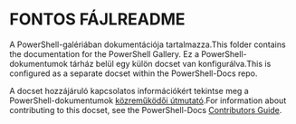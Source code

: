 # <a name="readme"></a><span data-ttu-id="e5338-101">FONTOS FÁJL</span><span class="sxs-lookup"><span data-stu-id="e5338-101">README</span></span>

<span data-ttu-id="e5338-102">A PowerShell-galériában dokumentációja tartalmazza.</span><span class="sxs-lookup"><span data-stu-id="e5338-102">This folder contains the documentation for the PowerShell Gallery.</span></span>
<span data-ttu-id="e5338-103">Ez a PowerShell-dokumentumok tárház belül egy külön docset van konfigurálva.</span><span class="sxs-lookup"><span data-stu-id="e5338-103">This is configured as a separate docset within the PowerShell-Docs repo.</span></span>

<span data-ttu-id="e5338-104">A docset hozzájáruló kapcsolatos információkért tekintse meg a PowerShell-dokumentumok [közreműködői útmutató](https://github.com/PowerShell/PowerShell-Docs/blob/staging/CONTRIBUTING.md).</span><span class="sxs-lookup"><span data-stu-id="e5338-104">For information about contributing to this docset, see the PowerShell-Docs [Contributors Guide](https://github.com/PowerShell/PowerShell-Docs/blob/staging/CONTRIBUTING.md).</span></span>
